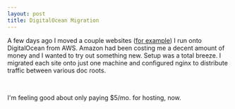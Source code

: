 ```yaml
---
layout: post
title: DigitalOcean Migration
---
```


A few days ago I moved a couple websites ([for example](http://isdickalive.com)) I run onto DigitalOcean from AWS. Amazon had been costing me a decent amount of money and I wanted to try out something new. Setup was a total breeze. I migrated each site onto just one machine and configured nginx to distribute traffic between various doc roots.

<br />

I'm feeling good about only paying $5/mo. for hosting, now.
